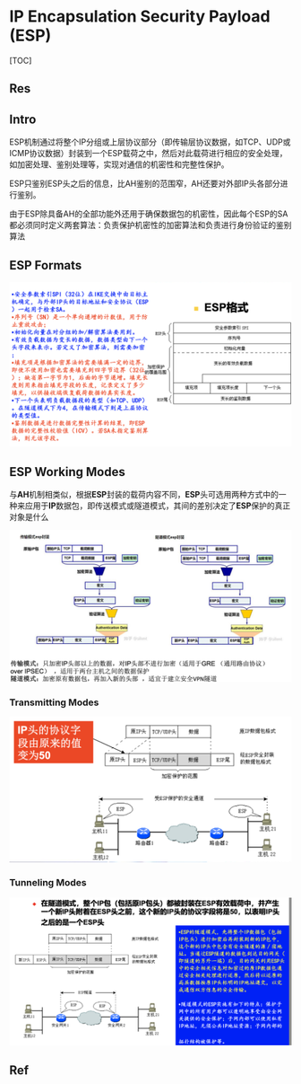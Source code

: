 # IP Encapsulation Security Payload (ESP)

[TOC]



## Res


## Intro
ESP机制通过将整个IP分组或上层协议部分（即传输层协议数据，如TCP、UDP或ICMP协议数据）封装到一个ESP载荷之中，然后对此载荷进行相应的安全处理，如加密处理、鉴别处理等，实现对通信的机密性和完整性保护。

ESP只鉴别ESP头之后的信息，比AH鉴别的范围窄，AH还要对外部IP头各部分进行鉴别。

由于ESP除具备AH的全部功能外还用于确保数据包的机密性，因此每个ESP的SA都必须同时定义两套算法：负责保护机密性的加密算法和负责进行身份验证的鉴别算法



## ESP Formats
![](../../../../../../../Assets/Pics/Screenshot%202023-12-16%20at%204.21.55PM.png)



## ESP Working Modes
与**AH**机制相类似，根据**ESP**封装的载荷内容不同，**ESP**头可选用两种方式中的一种来应用于**IP**数据包，即传送模式或隧道模式，其间的差别决定了**ESP**保护的真正对象是什么

![](../../../../../../../Assets/Pics/Screenshot%202023-11-20%20at%209.20.37AM.png)
### Transmitting Modes
![](../../../../../../../Assets/Pics/Screenshot%202023-12-16%20at%204.26.15PM.png)

### Tunneling Modes
![](../../../../../../../Assets/Pics/Screenshot%202023-12-16%20at%204.26.36PM.png)



## Ref

